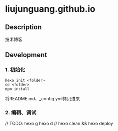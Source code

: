 # liujunguang.github.io

## Description
技术博客

## Development

### 1. 初始化

```shell script
hexo init <folder>
cd <folder>
npm install
```
将README.md、_config.yml拷贝进来

### 2. 编辑、调试
// TODO: hexo g hexo d
// hexo clean && hexo deploy
